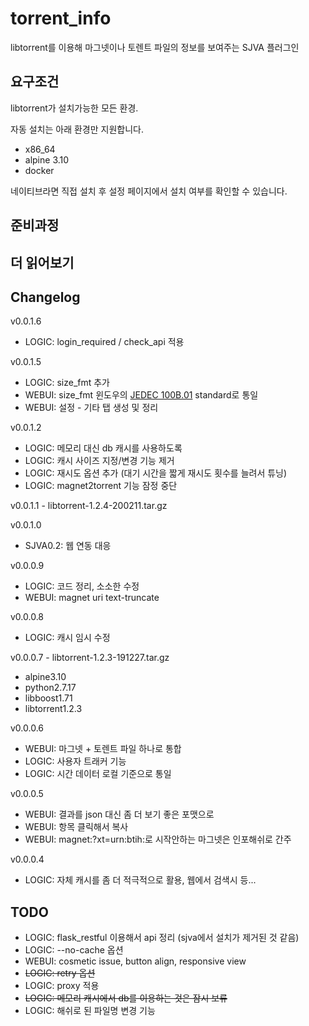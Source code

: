# torrent_info

libtorrent를 이용해 마그넷이나 토렌트 파일의 정보를 보여주는 SJVA 플러그인

## 요구조건

libtorrent가 설치가능한 모든 환경.

자동 설치는 아래 환경만 지원합니다.
- x86_64
- alpine 3.10
- docker

네이티브라면 직접 설치 후 설정 페이지에서 설치 여부를 확인할 수 있습니다.

## 준비과정

## 더 읽어보기

## Changelog

v0.0.1.6
- LOGIC: login_required / check_api 적용

v0.0.1.5
- LOGIC: size_fmt 추가
- WEBUI: size_fmt 윈도우의 [JEDEC 100B.01](https://superuser.com/a/938259) standard로 통일
- WEBUI: 설정 - 기타 탭 생성 및 정리

v0.0.1.2
- LOGIC: 메모리 대신 db 캐시를 사용하도록
- LOGIC: 캐시 사이즈 지정/변경 기능 제거
- LOGIC: 재시도 옵션 추가 (대기 시간을 짧게 재시도 횟수를 늘려서 튜닝)
- LOGIC: magnet2torrent 기능 잠정 중단

v0.0.1.1 - libtorrent-1.2.4-200211.tar.gz

v0.0.1.0
- SJVA0.2: 웹 연동 대응

v0.0.0.9
- LOGIC: 코드 정리, 소소한 수정
- WEBUI: magnet uri text-truncate

v0.0.0.8
- LOGIC: 캐시 임시 수정

v0.0.0.7 - libtorrent-1.2.3-191227.tar.gz
- alpine3.10
- python2.7.17
- libboost1.71
- libtorrent1.2.3

v0.0.0.6
- WEBUI: 마그넷 + 토렌트 파일 하나로 통합
- LOGIC: 사용자 트래커 기능
- LOGIC: 시간 데이터 로컬 기준으로 통일

v0.0.0.5
- WEBUI: 결과를 json 대신 좀 더 보기 좋은 포맷으로
- WEBUI: 항목 클릭해서 복사
- WEBUI: magnet:?xt=urn:btih:로 시작안하는 마그넷은 인포해쉬로 간주

v0.0.0.4
- LOGIC: 자체 캐시를 좀 더 적극적으로 활용, 웹에서 검색시 등...

## TODO

- LOGIC: flask_restful 이용해서 api 정리 (sjva에서 설치가 제거된 것 같음)
- LOGIC: --no-cache 옵션
- WEBUI: cosmetic issue, button align, responsive view
- ~~LOGIC: retry 옵션~~
- LOGIC: proxy 적용
- ~~LOGIC: 메모리 캐시에서 db를 이용하는 것은 잠시 보류~~
- LOGIC: 해쉬로 된 파일명 변경 기능
